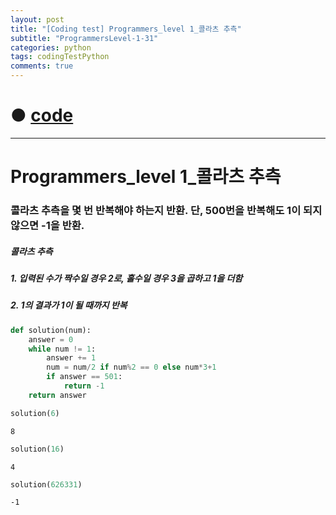 ```yaml
---
layout: post
title: "[Coding test] Programmers_level 1_콜라츠 추측"
subtitle: "ProgrammersLevel-1-31"
categories: python
tags: codingTestPython
comments: true
---
```


# ● [code](https://github.com/JeongJaeyoung0/coding_test/blob/b4d12c670a8cf0d5b7867c89afc169918bafde62/210716_Programmers_level%201_%EC%BD%9C%EB%9D%BC%EC%B8%A0%20%EC%B6%94%EC%B8%A1.ipynb  )

***

# Programmers_level 1_콜라츠 추측
### 콜라츠 추측을 몇 번 반복해야 하는지 반환. 단, 500번을 반복해도 1이 되지 않으면 -1을 반환.
##### 콜라츠 추측
##### 1. 입력된 수가 짝수일 경우 2로, 홀수일 경우 3을 곱하고 1을 더함
##### 2. 1의 결과가 1이 될 때까지 반복


```python
def solution(num):
    answer = 0
    while num != 1:
        answer += 1
        num = num/2 if num%2 == 0 else num*3+1
        if answer == 501:
            return -1
    return answer
```


```python
solution(6)
```




    8




```python
solution(16)
```




    4




```python
solution(626331)
```




    -1
